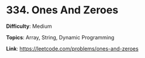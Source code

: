 # 334. Ones And Zeroes

**Difficulty**: Medium

**Topics**: Array, String, Dynamic Programming

**Link**: https://leetcode.com/problems/ones-and-zeroes
